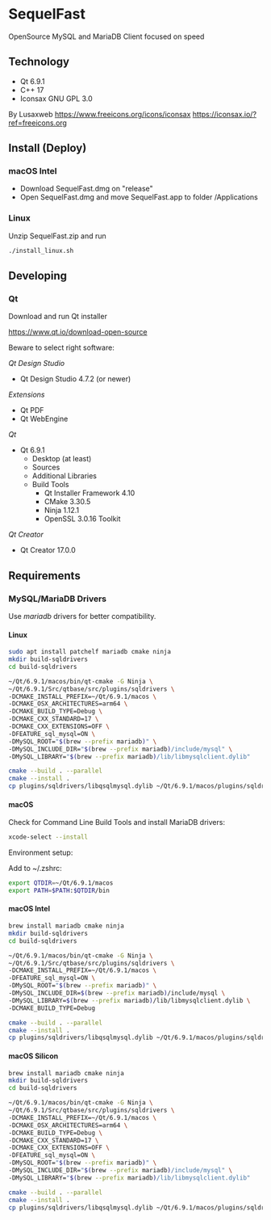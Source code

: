 # SequelFast
OpenSource MySQL and MariaDB Client focused on speed

## Technology

* Qt 6.9.1
* C++ 17
* Iconsax GNU GPL 3.0

By Lusaxweb
https://www.freeicons.org/icons/iconsax
https://iconsax.io/?ref=freeicons.org

## Install (Deploy)

### macOS Intel

- Download SequelFast.dmg on "release"
- Open SequelFast.dmg and move SequelFast.app to folder /Applications


### Linux 

Unzip SequelFast.zip and run 

```bash
./install_linux.sh
```

## Developing

### Qt

Download and run Qt installer 

https://www.qt.io/download-open-source

Beware to select right software:

*Qt Design Studio*

- Qt Design Studio 4.7.2 (or newer)

*Extensions*

- Qt PDF
- Qt WebEngine

*Qt*

- Qt 6.9.1
  - Desktop (at least)
  - Sources
  - Additional Libraries
  - Build Tools
    - Qt Installer Framework 4.10
    - CMake 3.30.5
    - Ninja 1.12.1
    - OpenSSL 3.0.16 Toolkit

*Qt Creator*

- Qt Creator 17.0.0


## Requirements

### MySQL/MariaDB Drivers 

Use *mariadb* drivers for better compatibility.

#### Linux

```bash
sudo apt install patchelf mariadb cmake ninja
mkdir build-sqldrivers
cd build-sqldrivers

~/Qt/6.9.1/macos/bin/qt-cmake -G Ninja \
~/Qt/6.9.1/Src/qtbase/src/plugins/sqldrivers \
-DCMAKE_INSTALL_PREFIX=~/Qt/6.9.1/macos \
-DCMAKE_OSX_ARCHITECTURES=arm64 \
-DCMAKE_BUILD_TYPE=Debug \
-DCMAKE_CXX_STANDARD=17 \
-DCMAKE_CXX_EXTENSIONS=OFF \
-DFEATURE_sql_mysql=ON \
-DMySQL_ROOT="$(brew --prefix mariadb)" \
-DMySQL_INCLUDE_DIR="$(brew --prefix mariadb)/include/mysql" \
-DMySQL_LIBRARY="$(brew --prefix mariadb)/lib/libmysqlclient.dylib"

cmake --build . --parallel
cmake --install .
cp plugins/sqldrivers/libqsqlmysql.dylib ~/Qt/6.9.1/macos/plugins/sqldrivers/
```

#### macOS

Check for Command Line Build Tools and install MariaDB drivers:

```bash
xcode-select --install
```

Environment setup:

Add to ~/.zshrc:

```bash
export QTDIR=~/Qt/6.9.1/macos
export PATH=$PATH:$QTDIR/bin
```

#### macOS Intel

```bash
brew install mariadb cmake ninja
mkdir build-sqldrivers
cd build-sqldrivers

~/Qt/6.9.1/macos/bin/qt-cmake -G Ninja \
~/Qt/6.9.1/Src/qtbase/src/plugins/sqldrivers \
-DCMAKE_INSTALL_PREFIX=~/Qt/6.9.1/macos \
-DFEATURE_sql_mysql=ON \
-DMySQL_ROOT="$(brew --prefix mariadb)" \
-DMySQL_INCLUDE_DIR=$(brew --prefix mariadb)/include/mysql \
-DMySQL_LIBRARY=$(brew --prefix mariadb)/lib/libmysqlclient.dylib \
-DCMAKE_BUILD_TYPE=Debug

cmake --build . --parallel
cmake --install .
cp plugins/sqldrivers/libqsqlmysql.dylib ~/Qt/6.9.1/macos/plugins/sqldrivers/
```

#### macOS Silicon

```bash
brew install mariadb cmake ninja
mkdir build-sqldrivers
cd build-sqldrivers

~/Qt/6.9.1/macos/bin/qt-cmake -G Ninja \
~/Qt/6.9.1/Src/qtbase/src/plugins/sqldrivers \
-DCMAKE_INSTALL_PREFIX=~/Qt/6.9.1/macos \
-DCMAKE_OSX_ARCHITECTURES=arm64 \
-DCMAKE_BUILD_TYPE=Debug \
-DCMAKE_CXX_STANDARD=17 \
-DCMAKE_CXX_EXTENSIONS=OFF \
-DFEATURE_sql_mysql=ON \
-DMySQL_ROOT="$(brew --prefix mariadb)" \
-DMySQL_INCLUDE_DIR="$(brew --prefix mariadb)/include/mysql" \
-DMySQL_LIBRARY="$(brew --prefix mariadb)/lib/libmysqlclient.dylib"

cmake --build . --parallel
cmake --install .
cp plugins/sqldrivers/libqsqlmysql.dylib ~/Qt/6.9.1/macos/plugins/sqldrivers/
```




